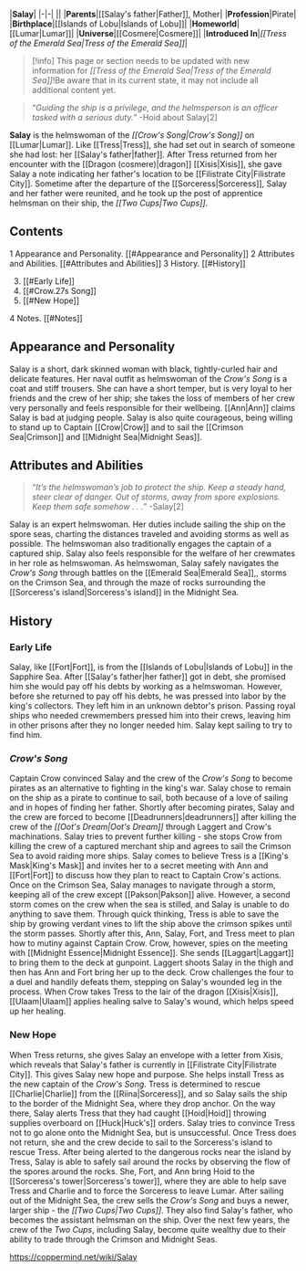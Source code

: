 |**Salay**|
|-|-|
||
|**Parents**|[[Salay's father\|Father]], Mother|
|**Profession**|Pirate|
|**Birthplace**|[[Islands of Lobu\|Islands of Lobu]]|
|**Homeworld**|[[Lumar\|Lumar]]|
|**Universe**|[[Cosmere\|Cosmere]]|
|**Introduced In**|*[[Tress of the Emerald Sea\|Tress of the Emerald Sea]]*|

> [!info] This page or section needs to be updated with new information for *[[Tress of the Emerald Sea\|Tress of the Emerald Sea]]*!Be aware that in its current state, it may not include all additional content yet.

>“*Guiding the ship is a privilege, and the helmsperson is an officer tasked with a serious duty.*”
\-Hoid about Salay[2]


**Salay** is the helmswoman of the *[[Crow's Song\|Crow's Song]]* on [[Lumar\|Lumar]].
Like [[Tress\|Tress]], she had set out in search of someone she had lost: her [[Salay's father\|father]]. After Tress returned from her encounter with the [[Dragon (cosmere)\|dragon]] [[Xisis\|Xisis]], she gave Salay a note indicating her father's location to be [[Filistrate City\|Filistrate City]]. Sometime after the departure of the [[Sorceress\|Sorceress]], Salay and her father were reunited, and he took up the post of apprentice helmsman on their ship, the *[[Two Cups\|Two Cups]]*.

## Contents

1 Appearance and Personality. [[#Appearance and Personality]] 
2 Attributes and Abilities. [[#Attributes and Abilities]] 
3 History. [[#History]] 

3. [[#Early Life]] 
3. [[#Crow.27s Song]] 
3. [[#New Hope]] 


4 Notes. [[#Notes]] 


## Appearance and Personality
 Salay is a short, dark skinned woman with black, tightly-curled hair and delicate features. Her naval outfit as helmswoman of the *Crow's Song* is a coat and stiff trousers. She can have a short temper, but is very loyal to her friends and the crew of her ship; she takes the loss of members of her crew very personally and feels responsible for their wellbeing. [[Ann\|Ann]] claims Salay is bad at judging people. Salay is also quite courageous, being willing to stand up to Captain [[Crow\|Crow]] and to sail the [[Crimson Sea\|Crimson]] and [[Midnight Sea\|Midnight Seas]].
## Attributes and Abilities
>“*It’s the helmswoman’s job to protect the ship. Keep a steady hand, steer clear of danger. Out of storms, away from spore explosions. Keep them safe somehow . . .*”
\-Salay[2]


Salay is an expert helmswoman. Her duties include sailing the ship on the spore seas, charting the distances traveled and avoiding storms as well as possible. The helmswoman also traditionally engages the captain of a captured ship. Salay also feels responsible for the welfare of her crewmates in her role as helmswoman. As helmswoman, Salay safely navigates the *Crow's Song* through battles on the [[Emerald Sea\|Emerald Sea]],, storms on the Crimson Sea, and through the maze of rocks surrounding the [[Sorceress's island\|Sorceress's island]] in the Midnight Sea.

## History
### Early Life
Salay, like [[Fort\|Fort]], is from the [[Islands of Lobu\|Islands of Lobu]] in the Sapphire Sea. After [[Salay's father\|her father]] got in debt, she promised him she would pay off his debts by working as a helmswoman. However, before she returned to pay off his debts, he was pressed into labor by the king's collectors. They left him in an unknown debtor's prison. Passing royal ships who needed crewmembers pressed him into their crews, leaving him in other prisons after they no longer needed him. Salay kept sailing to try to find him.

 
### *Crow's Song*
Captain Crow convinced Salay and the crew of the *Crow's Song* to become pirates as an alternative to fighting in the king's war. Salay chose to remain on the ship as a pirate to continue to sail, both because of a love of sailing and in hopes of finding her father. Shortly after becoming pirates, Salay and the crew are forced to become [[Deadrunners\|deadrunners]] after killing the crew of the *[[Oot's Dream\|Oot's Dream]]* through Laggert and Crow's machinations. Salay tries to prevent further killing - she stops Crow from killing the crew of a captured merchant ship and agrees to sail the Crimson Sea to avoid raiding more ships. Salay comes to believe Tress is a [[King's Mask\|King's Mask]] and invites her to a secret meeting with Ann and [[Fort\|Fort]] to discuss how they plan to react to Captain Crow's actions. Once on the Crimson Sea, Salay manages to navigate through a storm, keeping all of the crew except [[Pakson\|Pakson]] alive. However, a second storm comes on the crew when the sea is stilled, and Salay is unable to do anything to save them. Through quick thinking, Tress is able to save the ship by growing verdant vines to lift the ship above the crimson spikes until the storm passes. Shortly after this, Ann, Salay, Fort, and Tress meet to plan how to mutiny against Captain Crow. Crow, however, spies on the meeting with [[Midnight Essence\|Midnight Essence]]. She sends [[Laggart\|Laggart]] to bring them to the deck at gunpoint. Laggert shoots Salay in the thigh and then has Ann and Fort bring her up to the deck. Crow challenges the four to a duel and handily defeats them, stepping on Salay's wounded leg in the process. When Crow takes Tress to the lair of the dragon [[Xisis\|Xisis]], [[Ulaam\|Ulaam]] applies healing salve to Salay's wound, which helps speed up her healing.

### New Hope
When Tress returns, she gives Salay an envelope with a letter from Xisis, which reveals that Salay's father is currently in [[Filistrate City\|Filistrate City]]. This gives Salay new hope and purpose. She helps install Tress as the new captain of the *Crow's Song*. Tress is determined to rescue [[Charlie\|Charlie]] from the [[Riina\|Sorceress]], and so Salay sails the ship to the border of the Midnight Sea, where they drop anchor. On the way there, Salay alerts Tress that they had caught [[Hoid\|Hoid]] throwing supplies overboard on [[Huck\|Huck's]] orders. Salay tries to convince Tress not to go alone onto the Midnight Sea, but is unsuccessful. Once Tress does not return, she and the crew decide to sail to the Sorceress's island to rescue Tress. After being alerted to the dangerous rocks near the island by Tress, Salay is able to safely sail around the rocks by observing the flow of the spores around the rocks. She, Fort, and Ann bring Hoid to the [[Sorceress's tower\|Sorceress's tower]], where they are able to help save Tress and Charlie and to force the Sorceress to leave Lumar. After sailing out of the Midnight Sea, the crew sells the *Crow's Song* and buys a newer, larger ship - the *[[Two Cups\|Two Cups]]*. They also find Salay's father, who becomes the assistant helmsman on the ship. Over the next few years, the crew of the *Two Cups*, including Salay, become quite wealthy due to their ability to trade through the Crimson and Midnight Seas.



https://coppermind.net/wiki/Salay